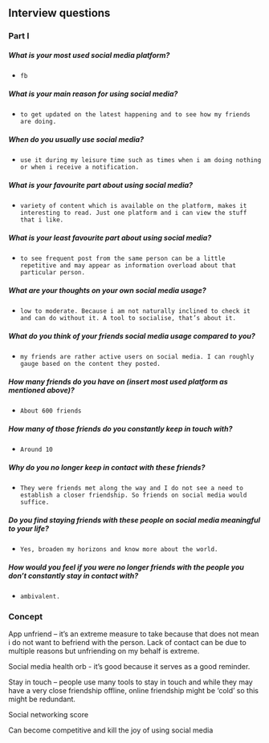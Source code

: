 ## Interview questions
 
### Part I
 
##### What is your most used social media platform?
-     fb
##### What is your main reason for using social media?
-     to get updated on the latest happening and to see how my friends are doing. 
##### When do you usually use social media?
-     use it during my leisure time such as times when i am doing nothing or when i receive a notification.
##### What is your favourite part about using social media?
-     variety of content which is available on the platform, makes it interesting to read. Just one platform and i can view the stuff that i like.
##### What is your least favourite part about using social media?
-     to see frequent post from the same person can be a little repetitive and may appear as information overload about that particular person. 
##### What are your thoughts on your own social media usage?
-     low to moderate. Because i am not naturally inclined to check it and can do without it. A tool to socialise, that’s about it. 
##### What do you think of your friends social media usage compared to you?
-     my friends are rather active users on social media. I can roughly gauge based on the content they posted.
 ##### How many friends do you have on (insert most used platform as mentioned above)?
-     About 600 friends
##### How many of those friends do you constantly keep in touch with?
-     Around 10
##### Why do you no longer keep in contact with these friends?
-     They were friends met along the way and I do not see a need to establish a closer friendship. So friends on social media would suffice.
##### Do you find staying friends with these people on social media meaningful to your life?
-     Yes, broaden my horizons and know more about the world. 
##### How would you feel if you were no longer friends with the people you don’t constantly stay in contact with? 
-     ambivalent.


### Concept 
 App unfriend – it’s an extreme measure to take because that does not mean i do not want to befriend with the person. Lack of contact can be due to multiple reasons but unfriending on my behalf is extreme. 

Social media health orb - it’s good because it serves as a good reminder. 
 
Stay in touch – people use many tools to stay in touch and while they may have a very close friendship offline, online friendship might be ‘cold’ so this might be redundant.
 
Social networking score

Can become competitive and kill the joy of using social media
 

